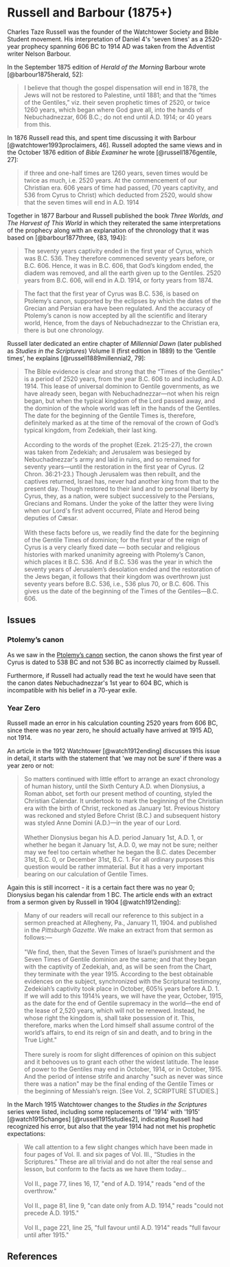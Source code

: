 # Russell and Barbour (1875+)

Charles Taze Russell was the founder of the Watchtower Society and Bible Student movement. His interpretation of Daniel
4's 'seven times' as a 2520-year prophecy spanning 606 BC to 1914 AD was taken from the Adventist writer Nelson Barbour.

In the September 1875 edition of _Herald of the Morning_ Barbour wrote [@barbour1875herald, 52]:

> I believe that though the gospel dispensation will end in 1878, the Jews will not be restored to Palestine, until
> 1881; and that the “times of the Gentiles,” viz. their seven prophetic times of 2520, or twice 1260 years, which began
> where God gave all, into the hands of Nebuchadnezzar, 606 B.C.; do not end until A.D. 1914; or 40 years from this.

In 1876 Russell read this, and spent time discussing it with Barbour [@watchtower1993proclaimers, 46]. Russell adopted
the same views and in the October 1876 edition of _Bible Examiner_ he wrote [@russell1876gentile, 27]:

> if three and one-half times are 1260 years, seven times would be twice as much, i.e. 2520 years. At the commencement
> of our Christian era. 606 years of time had passed, (70 years captivity, and 536 from Cyrus to Christ) which deducted
> from 2520, would show that the seven times will end in A.D. 1914

Together in 1877 Barbour and Russell published the book _Three Worlds, and The Harvest of This World_ in which they
reiterated the same interpretations of the prophecy along with an explanation of the chronology that it was based on
[@barbour1877three, {83, 194}]:

> The seventy years captivity ended in the first year of Cyrus, which was B.C. 536. They therefore commenced seventy
> years before, or B.C. 606. Hence, it was in B.C. 606, that God’s kingdom ended, the diadem was removed, and all the
> earth given up to the Gentiles. 2520 years from B.C. 606, will end in A.D. 1914, or forty years from 1874.

> The fact that the first year of Cyrus was B.C. 536, is based on Ptolemy’s canon, supported by the eclipses by which
> the dates of the Grecian and Persian era have been regulated. And the accuracy of Ptolemy’s canon is now accepted by
> all the scientific and literary world, Hence, from the days of Nebuchadnezzar to the Christian era, there is but one
> chronology.

Russell later dedicated an entire chapter of _Millennial Dawn_ (later published as _Studies in the Scriptures_) Volume
II (first edition in 1889) to the ‘Gentile times’, he explains [@russell1889millennial2, 79]:

> The Bible evidence is clear and strong that the “Times of the Gentiles” is a period of 2520 years, from the year B.C.
> 606 to and including A.D. 1914. This lease of universal dominion to Gentile governments, as we have already seen,
> began with Nebuchadnezzar—not when his reign began, but when the typical kingdom of the Lord passed away, and the
> dominion of the whole world was left in the hands of the Gentiles. The date for the beginning of the Gentile Times is,
> therefore, definitely marked as at the time of the removal of the crown of God’s typical kingdom, from Zedekiah, their
> last king. <br><br> According to the words of the prophet (Ezek. 21:25-27), the crown was taken from Zedekiah; and
> Jerusalem was besieged by Nebuchadnezzar's army and laid in ruins, and so remained for seventy years—until the
> restoration in the first year of Cyrus. (2 Chron. 36:21-23.) Though Jerusalem was then rebuilt, and the captives
> returned, Israel has, never had another king from that to the present day. Though restored to their land and to
> personal liberty by Cyrus, they, as a nation, were subject successively to the Persians, Grecians and Romans. Under
> the yoke of the latter they were living when our Lord's first advent occurred, Pilate and Herod being deputies of
> Cæsar. <br><br> With these facts before us, we readily find the date for the beginning of the Gentile Times of
> dominion; for the first year of the reign of Cyrus is a very clearly fixed date — both secular and religious histories
> with marked unanimity agreeing with Ptolemy’s Canon, which places it B.C. 536. And if B.C. 536 was the year in which
> the seventy years of Jerusalem’s desolation ended and the restoration of the Jews began, it follows that their kingdom
> was overthrown just seventy years before B.C. 536, i.e., 536 plus 70, or B.C. 606. This gives us the date of the
> beginning of the Times of the Gentiles—B.C. 606.

## Issues

### Ptolemy’s canon

As we saw in the [Ptolemy’s canon](../../standard/canon.md) section, the canon shows the first year of Cyrus is dated to
538 BC and not 536 BC as incorrectly claimed by Russell.

Furthermore, if Russell had actually read the text he would have seen that the canon dates Nebuchadnezzar's 1st year to
604 BC, which is incompatible with his belief in a 70-year exile.

### Year Zero

Russell made an error in his calculation counting 2520 years from 606 BC, since there was no year zero, he should
actually have arrived at 1915 AD, not 1914.

An article in the 1912 Watchtower [@watch1912ending] discusses this issue in detail, it starts with the statement that
'we may not be sure' if there was a year zero or not:

> So matters continued with little effort to arrange an exact chronology of human history, until the Sixth Century A.D.
> when Dionysius, a Roman abbot, set forth our present method of counting, styled the Christian Calendar. It undertook
> to mark the beginning of the Christian era with the birth of Christ, reckoned as January 1st. Previous history was
> reckoned and styled Before Christ (B.C.) and subsequent history was styled Anne Domini (A.D.)—in the year of our Lord.
> <br><br> Whether Dionysius began his A.D. period January 1st, A.D. 1, or whether he began it January 1st, A.D. 0, we
> may not be sure; neither may we feel too certain whether he began the B.C. dates December 31st, B.C. 0, or December
> 31st, B.C. 1. For all ordinary purposes this question would be rather immaterial. But it has a very important bearing
> on our calculation of Gentile Times.

Again this is still incorrect - it is a certain fact there was no year 0; Dionysius began his calendar from 1 BC. The
article ends with an extract from a sermon given by Russell in 1904 [@watch1912ending]:

> Many of our readers will recall our reference to this subject in a sermon preached at Allegheny, Pa., January
> 11, 1904. and published in the _Pittsburgh Gazette_. We make an extract from that sermon as follows:— <br><br> "We
> find, then, that the Seven Times of Israel’s punishment and the Seven Times of Gentile dominion are the same; and that
> they began with the captivity of Zedekiah, and, as will be seen from the Chart, they terminate with the year 1915.
> According to the best obtainable evidences on the subject, synchronized with the Scriptural testimony, Zedekiah’s
> captivity took place in October, 605¾ years before A.D. 1. If we will add to this 1914¾ years, we will have the year,
> October, 1915, as the date for the end of Gentile supremacy in the world—the end of the lease of 2,520 years, which
> will not be renewed. Instead, he whose right the kingdom is, shall take possession of it. This, therefore, marks when
> the Lord himself shall assume control of the world’s affairs, to end its reign of sin and death, and to bring in the
> True Light." <br><br> There surely is room for slight differences of opinion on this subject and it behooves us to
> grant each other the widest latitude. The lease of power to the Gentiles may end in October, 1914, or in
> October, 1915. And the period of intense strife and anarchy "such as never was since there was a nation" may be the
> final ending of the Gentile Times or the beginning of Messiah’s reign. \[See Vol. 2, SCRIPTURE STUDIES.\]

In the March 1915 Watchtower changes to the _Studies in the Scriptures_ series were listed, including some replacements
of '1914' with '1915' [@watch1915changes] [@russell1915studies2], indicating Russell had recognized his error, but also
that the year 1914 had not met his prophetic expectations:

> We call attention to a few slight changes which have been made in four pages of Vol. II. and six pages of Vol. III.,
> “Studies in the Scriptures.” These are all trivial and do not alter the real sense and lesson, but conform to the
> facts as we have them today... <br><br> Vol II., page 77, lines 16, 17, "end of A.D. 1914," reads "end of the
> overthrow." <br><br> Vol II., page 81, line 9, "can date only from A.D. 1914," reads "could not precede A.D. 1915."
> <br><br> Vol II., page 221, line 25, "full favour until A.D. 1914" reads "full favour until after 1915."

## References
